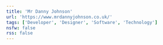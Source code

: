 ```yaml
---
title: 'Mr Danny Johnson'
url: 'https://www.mrdannyjohnson.co.uk/'
tags: ['Developer', 'Designer', 'Software', 'Technology']
nsfw: false
rss: false
---
```

